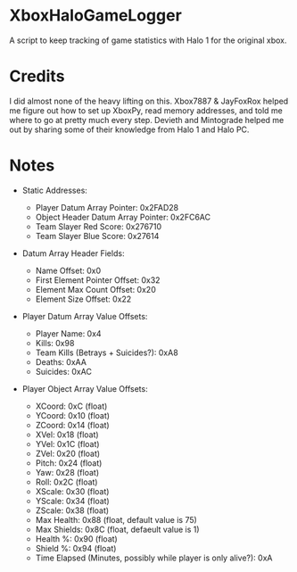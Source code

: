 # XboxHaloGameLogger
A script to keep tracking of game statistics with Halo 1 for the original xbox.

# Credits
I did almost none of the heavy lifting on this. Xbox7887 & JayFoxRox helped me figure out how to set up XboxPy, read memory addresses, and told me where to go at pretty much every step. Devieth and Mintograde helped me out by sharing some of their knowledge from Halo 1 and Halo PC.

# Notes

- Static Addresses:
  - Player Datum Array Pointer: 0x2FAD28
  - Object Header Datum Array Pointer: 0x2FC6AC
  - Team Slayer Red Score: 0x276710
  - Team Slayer Blue Score: 0x27614
  
- Datum Array Header Fields:
  - Name Offset: 0x0
  - First Element Pointer Offset: 0x32
  - Element Max Count Offset: 0x20
  - Element Size Offset: 0x22
  
- Player Datum Array Value Offsets:
  - Player Name: 0x4
  - Kills: 0x98
  - Team Kills (Betrays + Suicides?): 0xA8
  - Deaths: 0xAA
  - Suicides: 0xAC
  
- Player Object Array Value Offsets:
  - XCoord: 0xC (float)
  - YCoord: 0x10 (float)
  - ZCoord: 0x14 (float)
  - XVel: 0x18 (float)
  - YVel: 0x1C (float)
  - ZVel: 0x20 (float)
  - Pitch: 0x24 (float)
  - Yaw: 0x28 (float)
  - Roll: 0x2C (float)
  - XScale: 0x30 (float)
  - YScale: 0x34 (float)
  - ZScale: 0x38 (float)
  - Max Health: 0x88 (float, default value is 75)
  - Max Shields: 0x8C (float, defaeult value is 1)
  - Health %: 0x90 (float)
  - Shield %: 0x94 (float)
  - Time Elapsed (Minutes, possibly while player is only alive?): 0xA
  
  
